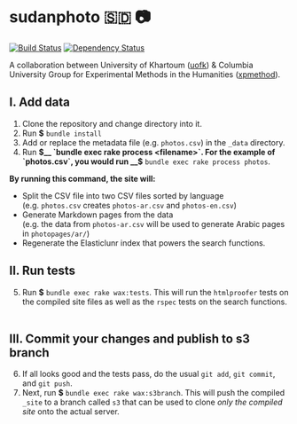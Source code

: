 # sudanphoto 🇸🇩 📷
[![Build Status](https://travis-ci.org/mnyrop/sudanphoto.svg?branch=html-proofer)](https://travis-ci.org/mnyrop/sudanphoto) [![Dependency Status](https://gemnasium.com/badges/github.com/mnyrop/sudanphoto.svg)](https://gemnasium.com/github.com/mnyrop/sudanphoto)

A collaboration between University of Khartoum ([uofk](http://uofk.edu/index.php/en/)) & Columbia University Group for Experimental Methods in the Humanities ([xpmethod](https://github.com/xpmethod)).

## I. Add data
1. Clone the repository and change directory into it.
2. Run __$__ `bundle install`
3. Add or replace the metadata file (e.g. `photos.csv`) in the `_data` directory.
4. Run __$__ `bundle exec rake process <filename>`. For the example of `photos.csv`, you would run __$__ `bundle exec rake process photos`.

__By running this command, the site will:__

- Split the CSV file into two CSV files sorted by language<br>(e.g. `photos.csv` creates `photos-ar.csv` and `photos-en.csv`)
- Generate Markdown pages from the data<br>(e.g. the data from `photos-ar.csv` will be used to generate Arabic pages in `photopages/ar/`)
- Regenerate the Elasticlunr index that powers the search functions.

## II. Run tests
5. Run __$__ `bundle exec rake wax:tests`. This will run the `htmlproofer` tests on the compiled site files as well as the `rspec` tests on the search functions.<br><br>

## III. Commit your changes and publish to s3 branch
6. If all looks good and the tests pass, do the usual `git add`, `git commit`, and `git push`.
7. Next, run __$__ `bundle exec rake wax:s3branch`. This will push the compiled `_site` to a branch called `s3` that can be used to clone *only the compiled site* onto the actual server.
